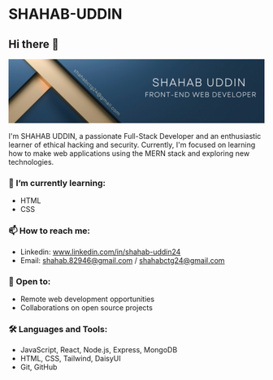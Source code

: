 # SHAHAB-UDDIN

## Hi there 👋

![Cover Photo](https://github.com/shahab-24/SHAHAB-UDDIN/blob/main/Blue%20Gold%20Elegant%20Minimalist%20Digital%20Marketer%20LinkedIn%20Banner.png?raw=true)


I'm SHAHAB UDDIN, a passionate Full-Stack Developer and an enthusiastic learner of ethical hacking and security. Currently, I'm focused on learning how to make web applications using the MERN stack and exploring new technologies.


### 🌱 I’m currently learning:
- HTML
- CSS

### 📫 How to reach me:
- Linkedin: www.linkedin.com/in/shahab-uddin24
- Email: shahab.82946@gmail.com / shahabctg24@gmail.com

### 💼 Open to:
- Remote web development opportunities
- Collaborations on open source projects

### 🛠️ Languages and Tools:
- JavaScript, React, Node.js, Express, MongoDB
- HTML, CSS, Tailwind, DaisyUI
- Git, GitHub


